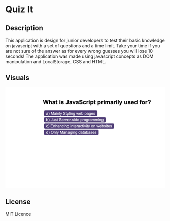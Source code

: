 #  Quiz It


## Description

This application is design for junior developers to test their basic knowledge on javascript with a set of questions and a time limit.
Take your time if you are not sure of the answer as for every wrong guesses you will lose 10 seconds!
The application was made using javascript concepts as DOM manipulation and LocalStorage, CSS and HTML.


## Visuals
![quizIt](<assets/QuizIt Screenshot.png>)


## License

MIT Licence


